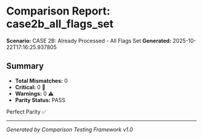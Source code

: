# Comparison Report: case2b_all_flags_set
**Scenario:** CASE 2B: Already Processed - All Flags Set
**Generated:** 2025-10-22T17:16:25.937805

## Summary
- **Total Mismatches:** 0
- **Critical:** 0 🚨
- **Warnings:** 0 ⚠️
- **Parity Status:** PASS

Perfect Parity ✅

---
*Generated by Comparison Testing Framework v1.0*